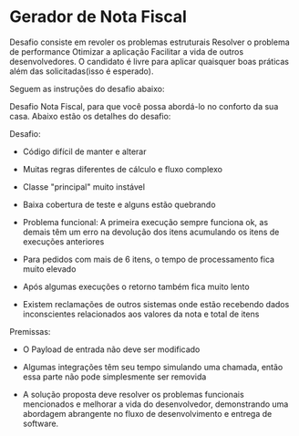 # Gerador de Nota Fiscal

Desafio consiste em revoler os problemas estruturais
Resolver o problema de performance
Otimizar a aplicação
Facilitar a vida de outros desenvolvedores.
O candidato é livre para aplicar quaisquer boas práticas além das solicitadas(isso é esperado).

Seguem as instruções do desafio abaixo:


Desafio Nota Fiscal, para que você possa abordá-lo no conforto da sua casa. Abaixo estão os detalhes do desafio:



Desafio:

- Código difícil de manter e alterar

- Muitas regras diferentes de cálculo e fluxo complexo

- Classe "principal" muito instável

- Baixa cobertura de teste e alguns estão quebrando

- Problema funcional: A primeira execução sempre funciona ok, as demais têm um erro na devolução dos itens acumulando os itens de execuções anteriores

- Para pedidos com mais de 6 itens, o tempo de processamento fica muito elevado

- Após algumas execuções o retorno também fica muito lento

- Existem reclamações de outros sistemas onde estão recebendo dados inconscientes relacionados aos valores da nota e total de itens



Premissas:

- O Payload de entrada não deve ser modificado

- Algumas integrações têm seu tempo simulando uma chamada, então essa parte não pode simplesmente ser removida

- A solução proposta deve resolver os problemas funcionais mencionados e melhorar a vida do desenvolvedor, demonstrando uma abordagem abrangente no fluxo de desenvolvimento e entrega de software.